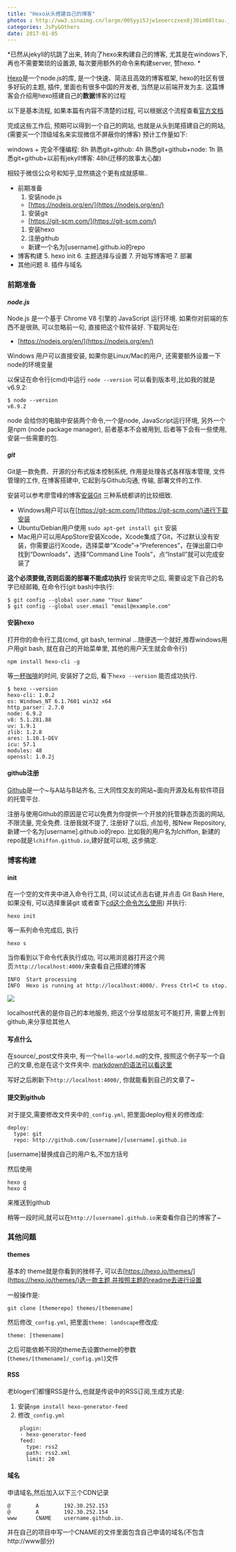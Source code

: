 ```yaml
---
title: "Hexo从头搭建自己的博客"
photos : http://ww3.sinaimg.cn/large/005yyi5Jjw1eoerczxex0j30im08ltau.jpg
categories: JsPy&Others
date: 2017-01-05
---
```

*已然从jekyll的坑跳了出来, 转向了hexo来构建自己的博客, 尤其是在windows下, 再也不需要繁琐的设置源, 每次要用额外的命令来构建server, 赞hexo. *

[Hexo](https://hexo.io/)是一个node.js的库, 是一个快速、简洁且高效的博客框架, hexo的社区有很多好玩的主题, 插件, 里面也有很多中国的开发者, 当然是以前端开发为主. 这篇博客会介绍用hexo搭建自己的**数据**博客的过程

以下是基本流程, 如果本篇有内容不清楚的过程, 可以根据这个流程查看[官方文档](https://hexo.io/docs/)

完成这些工作后, 预期可以得到一个自己的网站, 也就是从头到尾搭建自己的网站, (需要买一个顶级域名来实现微信不屏蔽你的博客) 预计工作量如下: 

windows + 完全不懂编程: 8h
熟悉git+github: 4h
熟悉git+github+node: 1h
熟悉git+github+以前有jekyll博客: 48h(迁移的故事太心酸)

相较于微信公众号和知乎,显然搞这个更有成就感嘛..

- 前期准备
  1. 安装node.js
    - [https://nodejs.org/en/](https://nodejs.org/en/)
  1.  安装git
    - [https://git-scm.com/](https://git-scm.com/)
  1. 安装hexo
  1. 注册github
    - 新建一个名为[username].github.io的repo
- 博客构建
  5. hexo init
  6. 主题选择与设置
  7. 开始写博客吧
  7. 部署
- 其他问题
  8. 插件与域名


### 前期准备

#### *node.js*

Node.js 是一个基于 Chrome V8 引擎的 JavaScript 运行环境. 如果你对前端的东西不是很熟, 可以忽略前一句, 直接把这个软件装好. 
下载网址在:
- [https://nodejs.org/en/](https://nodejs.org/en/)

Windows 用户可以直接安装, 如果你是Linux/Mac的用户, 还需要额外设置一下node的环境变量

以保证在命令行(cmd)中运行 `node --version` 可以看到版本号,比如我的就是v6.9.2:

```shell
$ node --version
v6.9.2
```
node 会给你的电脑中安装两个命令,一个是node, JavaScript运行环境, 另外一个是npm (node package manager), 前者基本不会被用到, 后者等下会有一些使用,安装一些需要的包.


#### *git*

Git是一款免费、开源的分布式版本控制系统, 作用是处理各式各样版本管理, 文件管理的工作, 在博客搭建中, 它起到与Github沟通, 传输, 部署文件的工作.

安装可以参考廖雪峰的博客[安装Git](http://www.liaoxuefeng.com/wiki/0013739516305929606dd18361248578c67b8067c8c017b000/00137396287703354d8c6c01c904c7d9ff056ae23da865a000/) 三种系统都讲的比较细致.

- Windows用户可以在[https://git-scm.com/](https://git-scm.com/)进行下载安装
- Ubuntu/Debian用户使用 `sudo apt-get install git` 安装
- Mac用户可以用AppStore安装Xcode，Xcode集成了Git，不过默认没有安装，你需要运行Xcode，选择菜单“Xcode”->“Preferences”，在弹出窗口中找到“Downloads”，选择“Command Line Tools”，点“Install”就可以完成安装了

**这个必须要做,否则后面的部署不能成功执行**
安装完毕之后, 需要设定下自己的名字已经邮箱, 在命令行(git bash)中执行: 
```shell
$ git config --global user.name "Your Name"
$ git config --global user.email "email@example.com"
```

#### 安装hexo

打开你的命令行工具(cmd, git bash, terminal ...随便选一个就好,推荐windows用户用git bash, 就在自己的开始菜单里, 其他的用户天生就会命令行)

```shell
npm install hexo-cli -g
```
等[一杯咖啡](http://langdawei.com/coffee/index.html)的时间, 安装好了之后, 看下`hexo --version` 能否成功执行.

```shell
$ hexo --version
hexo-cli: 1.0.2
os: Windows_NT 6.1.7601 win32 x64
http_parser: 2.7.0
node: 6.9.2
v8: 5.1.281.88
uv: 1.9.1
zlib: 1.2.8
ares: 1.10.1-DEV
icu: 57.1
modules: 48
openssl: 1.0.2j
```

#### github注册

[Github](https://github.com/)是一个~与A站与B站齐名, 三大同性交友的网站~面向开源及私有软件项目的托管平台.

注册与使用Github的原因是它可以免费为你提供一个开放的托管静态页面的网站, 不限流量, 完全免费.
注册我就不提了, 注册好了以后, 点加号, 按New Repository, 新建一个名为[username].github.io的repo.
比如我的用户名为lchiffon, 新建的repo就是`lchiffon.github.io`,建好就可以啦, 这步搞定.

### 博客构建

#### init
在一个空的文件夹中进入命令行工具, (可以试试点击右键,并点击 Git Bash Here, 如果没有, 可以选择重装git 或者查下[cd这个命令怎么使用](http://www.baidu.com/s?ie=utf-8&f=8&rsv_bp=1&rsv_idx=1&tn=baidu&wd=cd%E8%BF%99%E4%B8%AA%E5%91%BD%E4%BB%A4%E6%80%8E%E4%B9%88%E4%BD%BF%E7%94%A8&oq=git%20%E5%AE%89%E8%A3%85&rsv_pq=a8447baf0001ef9c&rsv_t=222dUpzNBVPcyA3Hyv4RQH8l9tAj6SYjUco0pklfzobkzt%2FmKn8dsHWLvlc&rqlang=cn&rsv_enter=0&inputT=1053&rsv_n=2&rsv_sug3=46&rsv_sug4=1053))
并执行:

```shell
hexo init
```
等一系列命令完成后, 执行

```
hexo s
```
当你看到以下命令代表执行成功, 可以用浏览器打开这个网页:`http://localhost:4000/`来查看自己搭建的博客

```
INFO  Start processing
INFO  Hexo is running at http://localhost:4000/. Press Ctrl+C to stop.
```

![](https://hexo.io/build/screenshots/landscape-60eb5ae7c8.png)

localhost代表的是你自己的本地服务, 把这个分享给朋友可不能打开, 需要上传到github,来分享给其他人

#### 写点什么

在source/_post文件夹中, 有一个`hello-world.md`的文件, 按照这个例子写一个自己的文章,也是在这个文件夹中.
[markdown的语法可以看这里](http://sspai.com/25137)

写好之后刷新下`http://localhost:4000/`, 你就能看到自己的文章了~

#### 提交到github

对于提交,需要修改文件夹中的`_config.yml`, 把里面deploy相关的修改成:

```
deploy:
  type: git
  repo: http://github.com/[username]/[username].github.io
```
[username]替换成自己的用户名,不加方括号

然后使用
```
hexo g
hexo d
```
来推送到github

稍等一段时间,就可以在`http://[username].github.io`来查看你自己的博客了~


### 其他问题

#### themes
基本的 theme就是你看到的挫样子, 可以去[https://hexo.io/themes/](https://hexo.io/themes/)选一款主题,并按照主题的readme去进行设置

一般操作是:
```
git clone [themerepo] themes/[themename]
```
 
然后修改`_config.yml`, 把里面`theme: landscape`修改成:

```
theme: [themename]
```

之后可能依赖不同的theme去设置theme的参数(`themes/[themename]/_config.yml`)文件


#### RSS
老bloger们都懂RSS是什么,也就是传说中的RSS订阅,生成方式是:

1. 安装`npm install hexo-generator-feed`
2. 修改`_config.yml`

```
	plugin:
	- hexo-generator-feed
	feed:
	  type: rss2
	  path: rss2.xml
	  limit: 20
```

#### 域名

申请域名,然后加入以下三个CDN记录

```
@        A        192.30.252.153
@        A        192.30.252.154
www      CNAME    username.github.io.
```

并在自己的项目中写一个CNAME的文件里面包含自己申请的域名(不包含http://www部分)